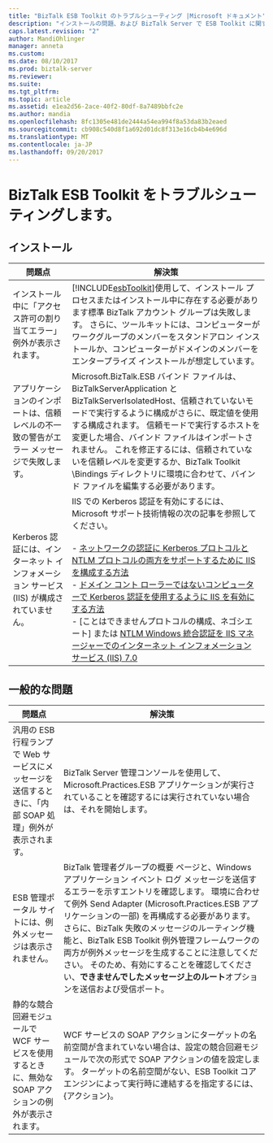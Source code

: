 ```yaml
---
title: "BizTalk ESB Toolkit のトラブルシューティング |Microsoft ドキュメント"
description: "インストールの問題、および BizTalk Server で ESB Toolkit に関する一般的なエラーをトラブルシューティングします。"
caps.latest.revision: "2"
author: MandiOhlinger
manager: anneta
ms.custom: 
ms.date: 08/10/2017
ms.prod: biztalk-server
ms.reviewer: 
ms.suite: 
ms.tgt_pltfrm: 
ms.topic: article
ms.assetid: e1ea2d56-2ace-40f2-80df-8a7489bbfc2e
ms.author: mandia
ms.openlocfilehash: 8fc1305e481de2444a54ea994f8a53da83b2eaed
ms.sourcegitcommit: cb908c540d8f1a692d01dc8f313e16cb4b4e696d
ms.translationtype: MT
ms.contentlocale: ja-JP
ms.lasthandoff: 09/20/2017
---
```

# <a name="troubleshoot-the-biztalk-esb-toolkit"></a>BizTalk ESB Toolkit をトラブルシューティングします。

  
## <a name="installation"></a>インストール  
  
|問題点|解決策|  
|-----------|----------------|  
|インストール中に「アクセス許可の割り当てエラー」例外が表示されます。|[!INCLUDE[esbToolkit](../includes/esbtoolkit-md.md)]使用して、インストール プロセスまたはインストール中に存在する必要があります標準 BizTalk アカウント グループは失敗します。 さらに、ツールキットには、コンピューターがワークグループのメンバーをスタンドアロン インストールか、コンピューターがドメインのメンバーをエンタープライズ インストールが想定しています。|  
|アプリケーションのインポートは、信頼レベルの不一致の警告がエラー メッセージで失敗します。|Microsoft.BizTalk.ESB バインド ファイルは、BizTalkServerApplication と BizTalkServerIsolatedHost、信頼されていないモードで実行するように構成がさらに、既定値を使用する構成されます。 信頼モードで実行するホストを変更した場合、バインド ファイルはインポートされません。 これを修正するには、信頼されていないを信頼レベルを変更するか、BizTalk Toolkit \Bindings ディレクトリに環境に合わせて、バインド ファイルを編集する必要があります。|  
|Kerberos 認証には、インターネット インフォメーション サービス (IIS) が構成されていません。|IIS での Kerberos 認証を有効にするには、Microsoft サポート技術情報の次の記事を参照してください。<br /><br /> -   [ネットワークの認証に Kerberos プロトコルと NTLM プロトコルの両方をサポートするために IIS を構成する方法](http://go.microsoft.com/fwlink/?LinkId=188566)<br />-   [ドメイン コント ローラーではないコンピューターで Kerberos 認証を使用するように IIS を有効にする方法](http://go.microsoft.com/fwlink/?LinkId=188567)<br />-   [ことはできませんプロトコルの構成、ネゴシエート] または [NTLM Windows 統合認証を IIS マネージャーでのインターネット インフォメーション サービス (IIS) 7.0](http://go.microsoft.com/fwlink/?LinkId=188568)|  
  
## <a name="general-issues"></a>一般的な問題  
  
|問題点|解決策|  
|-----------|----------------|  
|汎用の ESB 行程ランプで Web サービスにメッセージを送信するときに、「内部 SOAP 処理」例外が表示されます。|BizTalk Server 管理コンソールを使用して、Microsoft.Practices.ESB アプリケーションが実行されていることを確認するには実行されていない場合は、それを開始します。|  
|ESB 管理ポータル サイトには、例外メッセージは表示されません。|BizTalk 管理者グループの概要 ページと、Windows アプリケーション イベント ログ メッセージを送信するエラーを示すエントリを確認します。 環境に合わせて例外 Send Adapter (Microsoft.Practices.ESB アプリケーションの一部) を再構成する必要があります。 さらに、BizTalk 失敗のメッセージのルーティング機能と、BizTalk ESB Toolkit 例外管理フレームワークの両方が例外メッセージを生成することに注意してください。 そのため、有効にすることを確認してください、**できませんでしたメッセージ上のルート**オプションを送信および受信ポート。|  
|静的な競合回避モジュールで WCF サービスを使用するときに、無効な SOAP アクションの例外が表示されます。|WCF サービスの SOAP アクションにターゲットの名前空間が含まれていない場合は、設定の競合回避モジュールで次の形式で SOAP アクションの値を設定します。 ターゲットの名前空間がない、ESB Toolkit コア エンジンによって実行時に連結するを指定するには、{アクション}。|